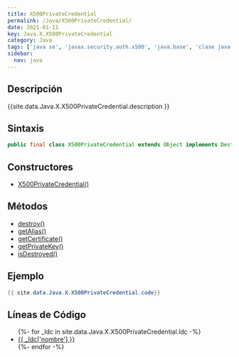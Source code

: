 ```yaml
---
title: X500PrivateCredential
permalink: /Java/X500PrivateCredential/
date: 2021-01-11
key: Java.X.X500PrivateCredential
category: Java
tags: ['java se', 'javax.security.auth.x500', 'java.base', 'clase java', 'Java 1.4']
sidebar: 
  nav: java
---
```


## Descripción
{{site.data.Java.X.X500PrivateCredential.description }}

## Sintaxis
~~~java
public final class X500PrivateCredential extends Object implements Destroyable
~~~

## Constructores
* [X500PrivateCredential()](/Java/X500PrivateCredential/X500PrivateCredential/)

## Métodos
* [destroy()](/Java/X500PrivateCredential/destroy)
* [getAlias()](/Java/X500PrivateCredential/getAlias)
* [getCertificate()](/Java/X500PrivateCredential/getCertificate)
* [getPrivateKey()](/Java/X500PrivateCredential/getPrivateKey)
* [isDestroyed()](/Java/X500PrivateCredential/isDestroyed)

## Ejemplo
~~~java
{{ site.data.Java.X.X500PrivateCredential.code}}
~~~

## Líneas de Código
<ul>
{%- for _ldc in site.data.Java.X.X500PrivateCredential.ldc -%}
   <li>
       <a href="{{_ldc['url'] }}">{{ _ldc['nombre'] }}</a>
   </li>
{%- endfor -%}
</ul>
